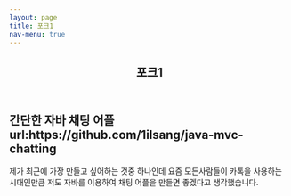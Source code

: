 ```yaml
---
layout: page
title: 포크1
nav-menu: true
---
```


<!-- Main -->
<div id="main" class="alt">

<!-- One -->
<section id="one">
	<div class="inner">
		<header class="major">
			<h1>포크1</h1>
		</header>

<!-- Content -->
<h2 id="content">간단한 자바 채팅 어플 url:https://github.com/1ilsang/java-mvc-chatting </h2>
<p>제가 최근에 가장 만들고 싶어하는 것중 하나인데 요즘 모든사람들이 카톡을 사용하는 시대인만큼 저도 자바를 이용하여 채팅 어플을 만들면 좋겠다고 생각했습니다.</p>
<div class="row">
	<div class="6u 12u$(small)">
		


</div>
</div>

</div>
</section>

</div>
